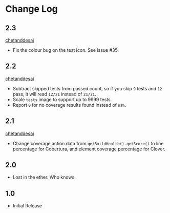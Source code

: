# Change Log

## 2.3
[chetanddesai](https://github.com/chetanddesai)

* Fix the colour bug on the test icon. See issue #35.

## 2.2
[chetanddesai](https://github.com/chetanddesai)

* Subtract skipped tests from passed count, so if you skip `9` tests and `12` pass, it will read `12/21` instead of `21/21`.
* Scale `tests` image to support up to 9999 tests.
* Report `0` for no coverage results found instead of `na%`.

## 2.1
[chetanddesai](https://github.com/chetanddesai)

* Change coverage action data from `getBuildHealth().getScore()` to line percentage for Cobertura, and element coverage percentage for Clover.

## 2.0

* Lost in the ether. Who knows.

## 1.0

* Initial Release
